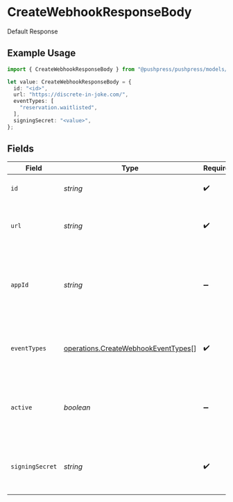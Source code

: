 # CreateWebhookResponseBody

Default Response

## Example Usage

```typescript
import { CreateWebhookResponseBody } from "@pushpress/pushpress/models/operations";

let value: CreateWebhookResponseBody = {
  id: "<id>",
  url: "https://discrete-in-joke.com/",
  eventTypes: [
    "reservation.waitlisted",
  ],
  signingSecret: "<value>",
};
```

## Fields

| Field                                                                                      | Type                                                                                       | Required                                                                                   | Description                                                                                |
| ------------------------------------------------------------------------------------------ | ------------------------------------------------------------------------------------------ | ------------------------------------------------------------------------------------------ | ------------------------------------------------------------------------------------------ |
| `id`                                                                                       | *string*                                                                                   | :heavy_check_mark:                                                                         | A unique identifier for the webhook                                                        |
| `url`                                                                                      | *string*                                                                                   | :heavy_check_mark:                                                                         | The endpoint URL that will receive the webhook payloads                                    |
| `appId`                                                                                    | *string*                                                                                   | :heavy_minus_sign:                                                                         | The app ID with which application lifecyle event types (e.g. app.installed) are associated |
| `eventTypes`                                                                               | [operations.CreateWebhookEventTypes](../../models/operations/createwebhookeventtypes.md)[] | :heavy_check_mark:                                                                         | A list of event types that the webhook is subscribed to                                    |
| `active`                                                                                   | *boolean*                                                                                  | :heavy_minus_sign:                                                                         | Indicates whether the webhook is currently active and receiving events                     |
| `signingSecret`                                                                            | *string*                                                                                   | :heavy_check_mark:                                                                         | A secret key used to sign the webhook payloads for security purposes                       |